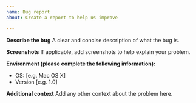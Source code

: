 ```yaml
---
name: Bug report
about: Create a report to help us improve

---
```


**Describe the bug**
A clear and concise description of what the bug is.

**Screenshots**
If applicable, add screenshots to help explain your problem.

**Environment (please complete the following information):**
 - OS: [e.g. Mac OS X]
 - Version [e.g. 1.0]

**Additional context**
Add any other context about the problem here.
